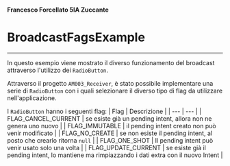 #### Francesco Forcellato 5IA Zuccante
# BroadcastFagsExample
***
In questo esempio viene mostrato il diverso funzionamento del broadcast attraverso l'utilizzo dei `RadioButton`.


Attraverso il progetto `AM003_Receiver`, è stato possibile implementare una serie di `RadioButton` con i quali selezionare il diverso tipo di flag da utilizzare nell'applicazione.


I `RadioButton` hanno i seguenti flag:
| Flag | Descrizione |
| --- | --- |
| FLAG_CANCEL_CURRENT | se esiste già un pending intent, allora non ne genera uno nuovo |
| FLAG_IMMUTABLE | il pending intent creato non può venir modificato |
| FLAG_NO_CREATE | se non esiste il pending intent, al posto che crearlo ritorna `null` |
| FLAG_ONE_SHOT | Il pending intent può venir usato solo una volta |
| FLAG_UPDATE_CURRENT | se esiste già il pending intent, lo mantiene ma rimpiazzando i dati extra con il nuovo Intent |
